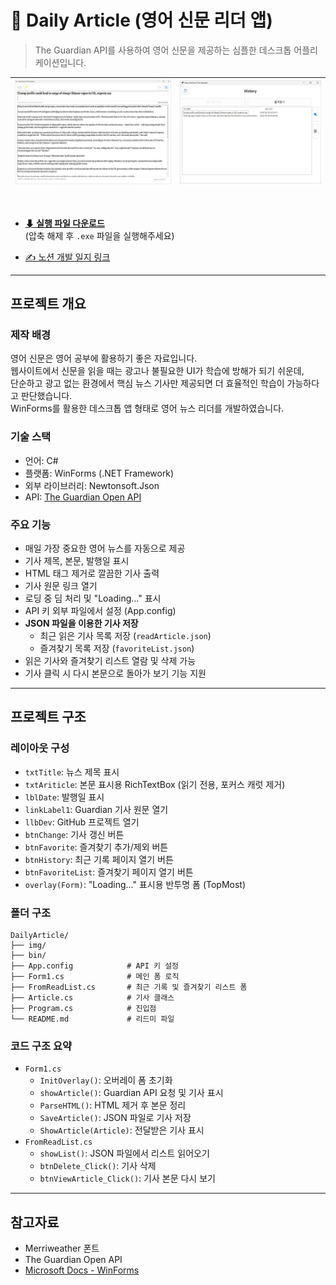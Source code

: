 # 📰 Daily Article (영어 신문 리더 앱)
> The Guardian API를 사용하여 영어 신문을 제공하는 심플한 데스크톱 어플리케이션입니다.

![첫화면](./img/home.jpg) | ![리스트 화면](./img/list.jpg)
--|--|

<br>

- **[⬇ 실행 파일 다운로드](https://github.com/tony96kimsh/DailyArticle/releases/download/1.0.0/Release.zip)**  
(압축 해제 후 `.exe` 파일을 실행해주세요)

- [✍️ 노션 개발 일지 링크](https://stump-smartphone-024.notion.site/Daily-Article-1e6f398452c380289406f706b6038731?pvs=4)

---

## 프로젝트 개요

### 제작 배경

영어 신문은 영어 공부에 활용하기 좋은 자료입니다.  
웹사이트에서 신문을 읽을 때는 광고나 불필요한 UI가 학습에 방해가 되기 쉬운데,  
단순하고 광고 없는 환경에서 핵심 뉴스 기사만 제공되면 더 효율적인 학습이 가능하다고 판단했습니다.  
WinForms를 활용한 데스크톱 앱 형태로 영어 뉴스 리더를 개발하였습니다.

### 기술 스택

- 언어: C#
- 플랫폼: WinForms (.NET Framework)
- 외부 라이브러리: Newtonsoft.Json
- API: [The Guardian Open API](https://open-platform.theguardian.com/)

### 주요 기능

- 매일 가장 중요한 영어 뉴스를 자동으로 제공
- 기사 제목, 본문, 발행일 표시
- HTML 태그 제거로 깔끔한 기사 출력
- 기사 원문 링크 열기
- 로딩 중 딤 처리 및 "Loading..." 표시
- API 키 외부 파일에서 설정 (App.config)
- **JSON 파일을 이용한 기사 저장**
  - 최근 읽은 기사 목록 저장 (`readArticle.json`)
  - 즐겨찾기 목록 저장 (`favoriteList.json`)
- 읽은 기사와 즐겨찾기 리스트 열람 및 삭제 가능
- 기사 클릭 시 다시 본문으로 돌아가 보기 기능 지원

---

## 프로젝트 구조

### 레이아웃 구성

- `txtTitle`: 뉴스 제목 표시
- `txtAriticle`: 본문 표시용 RichTextBox (읽기 전용, 포커스 캐럿 제거)
- `lblDate`: 발행일 표시
- `linkLabel1`: Guardian 기사 원문 열기
- `llbDev`: GitHub 프로젝트 열기
- `btnChange`: 기사 갱신 버튼
- `btnFavorite`: 즐겨찾기 추가/제외 버튼
- `btnHistory`: 최근 기록 페이지 열기 버튼
- `btnFavoriteList`: 즐겨찾기 페이지 열기 버튼
- `overlay(Form)`: "Loading..." 표시용 반투명 폼 (TopMost)

### 폴더 구조

```
DailyArticle/
├── img/                  
├── bin/                  
├── App.config            # API 키 설정
├── Form1.cs              # 메인 폼 로직
├── FromReadList.cs       # 최근 기록 및 즐겨찾기 리스트 폼
├── Article.cs            # 기사 클래스
├── Program.cs            # 진입점
└── README.md             # 리드미 파일
```

### 코드 구조 요약

- `Form1.cs`
  - `InitOverlay()`: 오버레이 폼 초기화
  - `showArticle()`: Guardian API 요청 및 기사 표시
  - `ParseHTML()`: HTML 제거 후 본문 정리
  - `SaveArticle()`: JSON 파일로 기사 저장
  - `ShowArticle(Article)`: 전달받은 기사 표시
- `FromReadList.cs`
  - `showList()`: JSON 파일에서 리스트 읽어오기
  - `btnDelete_Click()`: 기사 삭제
  - `btnViewArticle_Click()`: 기사 본문 다시 보기

---

## 참고자료

- Merriweather 폰트  
- The Guardian Open API  
- [Microsoft Docs - WinForms](https://learn.microsoft.com/en-us/dotnet/desktop/winforms/)

